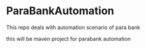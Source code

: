 # ParaBankAutomation
This repo deals with automation scenario of para bank

this will be maven project for parabank automation

